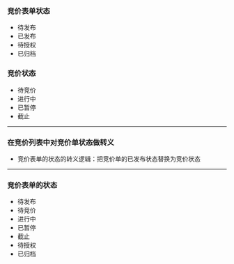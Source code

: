 ### 竞价表单状态

- 待发布 
- 已发布 
- 待授权 
- 已归档

### 竞价状态

- 待竞价 
- 进行中 
- 已暂停 
- 截止

---

### 在竞价列表中对竞价单状态做转义

- 竞价表单的状态的转义逻辑：把竞价单的已发布状态替换为竞价状态

---

### 竞价表单的状态

- 待发布 
- 待竞价
- 进行中
- 已暂停
- 截止
- 待授权 
- 已归档



